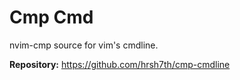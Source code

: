 # Cmp Cmd

nvim-cmp source for vim's cmdline.

**Repository:** <https://github.com/hrsh7th/cmp-cmdline>
